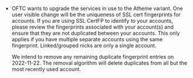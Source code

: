  * OFTC wants to upgrade the services in use to the Atheme variant. One user
   visible change will be the uniqueness of SSL cert fingerprints for accounts.
   If you are using SSL CertFP to identify to your accounts, please review the
   fingerprints associated with your account(s) and ensure that they are not
   duplicated between your accounts. This only applies if you have multiple
   separate accounts using the same fingerprint. Linked/grouped nicks are only a
   single account.

   We intend to remove any remaining duplicate fingerprint entries on
   2022-11-22. The removal algorithm will delete duplicates from all but the
   most recently used account.
